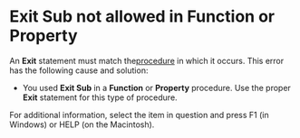 
# Exit Sub not allowed in Function or Property

An  **Exit** statement must match the[procedure](b8bdf64f-5920-1ae9-16d0-b26d09524a30.md) in which it occurs. This error has the following cause and solution:



- You used  **Exit Sub** in a **Function** or **Property** procedure. Use the proper **Exit** statement for this type of procedure.
    

For additional information, select the item in question and press F1 (in Windows) or HELP (on the Macintosh).
